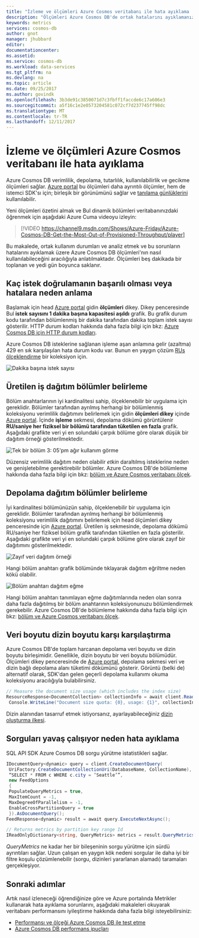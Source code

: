 ```yaml
---
title: "İzleme ve ölçümleri Azure Cosmos veritabanı ile hata ayıklama | Microsoft Docs"
description: "Ölçümleri Azure Cosmos DB'de ortak hatalarını ayıklamanıza ve veritabanını izlemek için kullanın."
keywords: metrics
services: cosmos-db
author: gnot
manager: jhubbard
editor: 
documentationcenter: 
ms.assetid: 
ms.service: cosmos-db
ms.workload: data-services
ms.tgt_pltfrm: na
ms.devlang: na
ms.topic: article
ms.date: 09/25/2017
ms.author: govindk
ms.openlocfilehash: 3b3de91c3850071d7c3fbff1faccde6c17a606e3
ms.sourcegitcommit: a5f16c1e2e0573204581c072cf7d237745ff98dc
ms.translationtype: MT
ms.contentlocale: tr-TR
ms.lasthandoff: 12/11/2017
---
```

# <a name="monitoring-and-debugging-with-metrics-in-azure-cosmos-db"></a>İzleme ve ölçümleri Azure Cosmos veritabanı ile hata ayıklama

Azure Cosmos DB verimlilik, depolama, tutarlılık, kullanılabilirlik ve gecikme ölçümleri sağlar. [Azure portal](https://portal.azure.com) bu ölçümleri daha ayrıntılı ölçümler, hem de istemci SDK'sı için; birleşik bir görünümünü sağlar ve [tanılama günlüklerini](./logging.md) kullanılabilir.

Yeni ölçümleri özetini almak ve Bul dinamik bölümleri veritabanınızdaki öğrenmek için aşağıdaki Azure Cuma videoyu izleyin:

> [!VIDEO https://channel9.msdn.com/Shows/Azure-Friday/Azure-Cosmos-DB-Get-the-Most-Out-of-Provisioned-Throughput/player]
> 

Bu makalede, ortak kullanım durumları ve analiz etmek ve bu sorunların hatalarını ayıklamak üzere Azure Cosmos DB ölçümleri'nın nasıl kullanılabileceğini aracılığıyla anlatılmaktadır. Ölçümleri beş dakikada bir toplanan ve yedi gün boyunca saklanır.

## <a name="understanding-how-many-requests-are-succeeding-or-causing-errors"></a>Kaç istek doğrulamanın başarılı olması veya hatalara neden anlama

Başlamak için head [Azure portal](https://portal.azure.com) gidin **ölçümleri** dikey. Dikey penceresinde Bul **istek sayısını 1 dakika başına kapasitesi aşıldı** grafik. Bu grafik durum kodu tarafından bölümlenmiş bir dakika tarafından dakika toplam istek sayısı gösterilir. HTTP durum kodları hakkında daha fazla bilgi için bkz: [Azure Cosmos DB için HTTP durum kodları](https://docs.microsoft.com/rest/api/documentdb/http-status-codes-for-documentdb).

Azure Cosmos DB isteklerine sağlanan işleme aşan anlamına gelir (azaltma) 429 en sık karşılaşılan hata durum kodu var. Bunun en yaygın çözüm [RUs ölçeklendirme](./set-throughput.md) bir koleksiyon için.

![Dakika başına istek sayısı](media/use-metrics/metrics-12.png)

## <a name="determining-the-throughput-distribution-across-partitions"></a>Üretilen iş dağıtım bölümler belirleme

Bölüm anahtarlarının iyi kardinalitesi sahip, ölçeklenebilir bir uygulama için gereklidir. Bölümler tarafından ayrılmış herhangi bir bölümlenmiş koleksiyonu verimlilik dağıtımını belirlemek için gidin **ölçümleri dikey** içinde [Azure portal](https://portal.azure.com). İçinde **işleme** sekmesi, depolama dökümü görüntülenir **RU/saniye her fiziksel bir bölümü tarafından tüketilen en fazla** grafik. Aşağıdaki grafikte veri yi en solundaki çarpık bölüme göre olarak düşük bir dağıtım örneği gösterilmektedir. 

![Tek bir bölüm 3: 05'pm ağır kullanım görme](media/use-metrics/metrics-17.png)

Düzensiz verimlilik dağıtım neden olabilir *etkin* daraltılmış isteklerine neden ve genişletebilme gerektirebilir bölümler. Azure Cosmos DB'de bölümleme hakkında daha fazla bilgi için bkz: [bölüm ve Azure Cosmos veritabanı ölçek](./partition-data.md).

## <a name="determining-the-storage-distribution-across-partitions"></a>Depolama dağıtım bölümler belirleme

İyi kardinalitesi bölümünüzün sahip, ölçeklenebilir bir uygulama için gereklidir. Bölümler tarafından ayrılmış herhangi bir bölümlenmiş koleksiyonu verimlilik dağıtımını belirlemek için head ölçümleri dikey penceresinde için [Azure portal](https://portal.azure.com). Üretilen iş sekmesinde, depolama dökümü RU/saniye her fiziksel bölüm grafik tarafından tüketilen en fazla gösterilir. Aşağıdaki grafikte veri yi en solundaki çarpık bölüme göre olarak zayıf bir dağıtımını gösterilmektedir. 

![Zayıf veri dağıtım örneği](media/use-metrics/metrics-07.png)

Hangi bölüm anahtarı grafik bölümünde tıklayarak dağıtım eğriltme neden kökü olabilir. 

![Bölüm anahtarı dağıtım eğme](media/use-metrics/metrics-05.png)

Hangi bölüm anahtarı tanımlayan eğme dağıtımlarında neden olan sonra daha fazla dağıtılmış bir bölüm anahtarının koleksiyonunuzu bölümlendirmek gerekebilir. Azure Cosmos DB'de bölümleme hakkında daha fazla bilgi için bkz: [bölüm ve Azure Cosmos veritabanı ölçek](./partition-data.md).

## <a name="comparing-data-size-against-index-size"></a>Veri boyutu dizin boyutu karşı karşılaştırma

Azure Cosmos DB'de toplam harcanan depolama veri boyutu ve dizin boyutu birleşimidir. Genellikle, dizin boyutu bir veri boyutu bölümüdür. Ölçümleri dikey penceresinde de [Azure portal](https://portal.azure.com), depolama sekmesi veri ve dizin bağlı depolama alanı tüketimi dökümünü gösterir. Görüntü (belki de) alternatif olarak, SDK'dan gelen geçerli depolama kullanımı okuma koleksiyonu aracılığıyla bulabilirsiniz.
```csharp
// Measure the document size usage (which includes the index size)  
ResourceResponse<DocumentCollection> collectionInfo = await client.ReadDocumentCollectionAsync(UriFactory.CreateDocumentCollectionUri("db", "coll")); 
 Console.WriteLine("Document size quota: {0}, usage: {1}", collectionInfo.DocumentQuota, collectionInfo.DocumentUsage);
``` 
Dizin alanından tasarruf etmek istiyorsanız, ayarlayabileceğiniz [dizin oluşturma ilkesi](./indexing-policies.md).

## <a name="debugging-why-queries-are-running-slow"></a>Sorguları yavaş çalışıyor neden hata ayıklama

SQL API SDK Azure Cosmos DB sorgu yürütme istatistikleri sağlar. 

```csharp
IDocumentQuery<dynamic> query = client.CreateDocumentQuery(
 UriFactory.CreateDocumentCollectionUri(DatabaseName, CollectionName), 
 “SELECT * FROM c WHERE c.city = ‘Seattle’”, 
 new FeedOptions 
 { 
 PopulateQueryMetrics = true, 
 MaxItemCount = -1, 
 MaxDegreeOfParallelism = -1, 
 EnableCrossPartitionQuery = true 
 }).AsDocumentQuery();
FeedResponse<dynamic> result = await query.ExecuteNextAsync();

// Returns metrics by partition key range Id 
IReadOnlyDictionary<string, QueryMetrics> metrics = result.QueryMetrics;
```

*QueryMetrics* ne kadar her bir bileşeninin sorgu yürütme için sürdü ayrıntıları sağlar. Uzun çalışan en yaygın kök nedeni sorgular ile daha iyi bir filtre koşulu çözümlenebilir (sorgu, dizinleri yararlanan alamadı) taramaları gerçekleşiyor.

## <a name="next-steps"></a>Sonraki adımlar

Artık nasıl izleneceği öğrendiğinize göre ve Azure portalında Metrikler kullanarak hata ayıklama sorunlarını, aşağıdaki makaleleri okuyarak veritabanı performansını iyileştirme hakkında daha fazla bilgi isteyebilirsiniz:

* [Performansı ve ölçeği Azure Cosmos DB ile test etme](performance-testing.md)
* [Azure Cosmos DB performans ipuçları](performance-tips.md)
